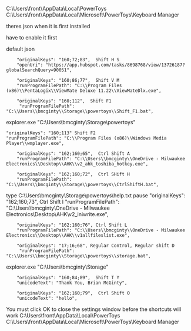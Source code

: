 C:\Users\front\AppData\Local\PowerToys\
C:\Users\front\AppData\Local\Microsoft\PowerToys\Keyboard Manager

theres json when it is first installed

have to enable it first

default json

        "originalKeys": "160;72;83",  Shift H S
        "openUri": "https://app.hubspot.com/tasks/8698768/view/13726187?globalSearchQuery=90051",

        "originalKeys": "160;86;77",  Shift V M
        "runProgramFilePath": "C:\\Program Files (x86)\\PentaLogix\\ViewMate Deluxe 11.22\\ViewMateDlx.exe",

        "originalKeys": "160;112",  Shift F1
         "runProgramFilePath": "C:\\Users\\bmcginty\\Storage\\powertoys\\Shift_F1.bat",
explorer.exe "C:\Users\bmcginty\Storage\powertoys"

	"originalKeys": "160;113" Shift F2
	"runProgramFilePath": "C:\\Program Files (x86)\\Windows Media Player\\wmplayer.exe",
 
        "originalKeys": "162;160;65",  Ctrl Shift A
        "runProgramFilePath": "C:\\Users\\bmcginty\\OneDrive - Milwaukee Electronics\\Desktop\\AHK\\v2_ahk_toshiba_hotkey.exe", 

        "originalKeys": "162;160;72",  Ctrl SHift H
        "runProgramFilePath": "C:\\Users\\bmcginty\\Storage\\powertoys\\CtrlShiftH.bat",
type C:\Users\bmcginty\Storage\powertoys\help.txt
pause
        "originalKeys": "162;160;73", Ctrl Shift I
         "runProgramFilePath": "C:\\Users\\bmcginty\\OneDrive - Milwaukee Electronics\\Desktop\\AHK\\v2_iniwrite.exe",

        "originalKeys": "162;160;76", Ctrl Shift L
        "runProgramFilePath": "C:\\Users\\bmcginty\\OneDrive - Milwaukee Electronics\\Desktop\\AHK\\v1allfileslist.exe",
 
        "originalKeys": "17;16;68", Regular Control, Regular shift D
         "runProgramFilePath": "C:\\Users\\bmcginty\\Storage\\powertoys\\storage.bat",
explorer.exe "C:\Users\bmcginty\Storage"

        "originalKeys": "160;84;89",  Shift T Y
        "unicodeText": "Thank You, Brian McGinty",

        "originalKeys": "162;160;79",  Ctrl Shift O
        "unicodeText": "hello",

You must click OK to close the settings window before the shortcuts will work
C:\Users\front\AppData\Local\PowerToys
C:\Users\front\AppData\Local\Microsoft\PowerToys\Keyboard Manager

